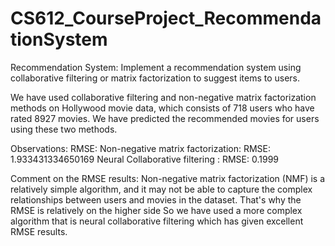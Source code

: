 # CS612_CourseProject_RecommendationSystem
Recommendation System: Implement a recommendation system using collaborative filtering or matrix factorization to suggest items to users.

We have used collaborative filtering and non-negative matrix factorization methods on Hollywood movie data, which consists of 718 users who have rated 8927 movies. We have predicted the recommended movies for users using these two methods.

Observations:
RMSE:
Non-negative matrix factorization: RMSE: 1.933431334650169
Neural Collaborative filtering : RMSE: 0.1999

Comment on the RMSE results:
Non-negative matrix factorization (NMF) is a relatively simple algorithm, and it may not be able to capture the complex relationships between users and movies in the dataset. That's why the RMSE is relatively on the higher side So we have used a more complex algorithm that is neural collaborative filtering which has given excellent RMSE results.








